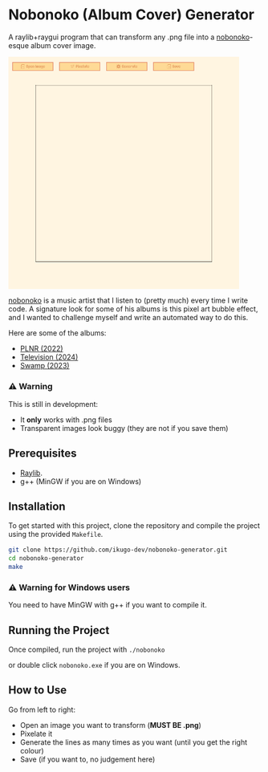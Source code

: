 # Nobonoko (Album Cover) Generator

A raylib+raygui program that can transform any .png file into a [nobonoko](https://www.youtube.com/@nobonokomusic)-esque album cover image.

<img src="./example.gif" align="center" alt="gif example" width="460"/>

[nobonoko](https://www.youtube.com/@nobonokomusic) is a music artist that I listen to (pretty much) every time I write code. A signature look for some of his albums is this pixel art bubble effect, and I wanted to challenge myself and write an automated way to do this.

Here are some of the albums:
- [PLNR (2022)](https://www.youtube.com/watch?v=sb-NffD6Nzc&t=151s)
- [Television (2024)](https://www.youtube.com/watch?v=6-aX4rsb3fw)
- [Swamp (2023)](https://www.youtube.com/watch?v=SsHOS_wOM7Q)

### ⚠️ **Warning**

This is still in development:
- It **only** works with .png files
- Transparent images look buggy (they are not if you save them)

## Prerequisites

- [Raylib](https://github.com/raysan5/raylib#build-and-installation).
- g++ (MinGW if you are on Windows)

## Installation

To get started with this project, clone the repository and compile the project using the provided `Makefile`.

```bash
git clone https://github.com/ikugo-dev/nobonoko-generator.git
cd nobonoko-generator
make
```
### ⚠️ **Warning for Windows users**
You need to have MinGW with g++ if you want to compile it.

## Running the Project

Once compiled, run the project with `./nobonoko`

or double click `nobonoko.exe` if you are on Windows.

## How to Use

Go from left to right:

- Open an image you want to transform (**MUST BE .png**)
- Pixelate it
- Generate the lines as many times as you want (until you get the right colour)
- Save (if you want to, no judgement here)
